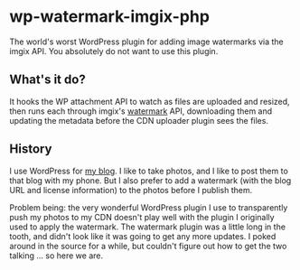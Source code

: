 # wp-watermark-imgix-php
The world's worst WordPress plugin for adding image watermarks via the imgix API.
You absolutely do not want to use this plugin.

## What's it do?

It hooks the WP attachment API to watch as files are uploaded and resized, then runs each through imgix's [watermark](https://docs.imgix.com/apis/url/watermark/mark) API, downloading them and updating the metadata before the CDN uploader plugin sees the files.

## History

I use WordPress for [my blog](https://rickosborne.org/blog/).
I like to take photos, and I like to post them to that blog with my phone.
But I also prefer to add a watermark (with the blog URL and license information) to the photos before I publish them.

Problem being: the very wonderful WordPress plugin I use to transparently push my photos to my CDN doesn't play well with the plugin I originally used to apply the watermark.
The watermark plugin was a little long in the tooth, and didn't look like it was going to get any more updates.
I poked around in the source for a while, but couldn't figure out how to get the two talking ... so here we are.
